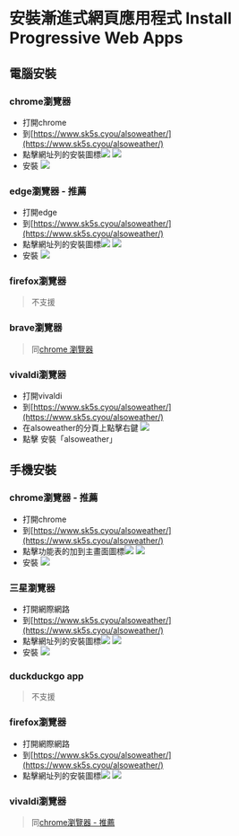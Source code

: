 # 安裝漸進式網頁應用程式 Install Progressive Web Apps

## 電腦安裝
### chrome瀏覽器
- 打開chrome
- 到[https://www.sk5s.cyou/alsoweather/](https://www.sk5s.cyou/alsoweather/)
- 點擊網址列的安裝圖標![](https://upload.cc/i1/2021/12/04/IlbBQx.png)
![](https://upload.cc/i1/2021/12/04/619ZYe.png)
- 安裝
![](https://upload.cc/i1/2021/12/04/GHIXpL.png)

### edge瀏覽器 - 推薦
- 打開edge
- 到[https://www.sk5s.cyou/alsoweather/](https://www.sk5s.cyou/alsoweather/)
- 點擊網址列的安裝圖標![](https://upload.cc/i1/2021/12/04/0qOGc9.png)
![](https://upload.cc/i1/2021/12/04/LlcvBG.png)
- 安裝
![](https://upload.cc/i1/2021/12/04/JVOXQ9.png)

### firefox瀏覽器
> 不支援

### brave瀏覽器
> 同[chrome 瀏覽器](#/guide/install-pwa?id=chrome%e7%80%8f%e8%a6%bd%e5%99%a8)

### vivaldi瀏覽器
- 打開vivaldi
- 到[https://www.sk5s.cyou/alsoweather/](https://www.sk5s.cyou/alsoweather/)
- 在alsoweather的分頁上點擊右鍵
![](https://upload.cc/i1/2021/12/04/BbCExd.png)
- 點擊 安裝「alsoweather」

## 手機安裝
### chrome瀏覽器 - 推薦
- 打開chrome
- 到[https://www.sk5s.cyou/alsoweather/](https://www.sk5s.cyou/alsoweather/)
- 點擊功能表的加到主畫面圖標![](https://upload.cc/i1/2021/12/04/16aBEi.png)
![](https://upload.cc/i1/2021/12/04/zW2XUL.png)
- 安裝
![](https://upload.cc/i1/2021/12/04/mIOtLB.png)

### 三星瀏覽器
- 打開網際網路
- 到[https://www.sk5s.cyou/alsoweather/](https://www.sk5s.cyou/alsoweather/)
- 點擊網址列的安裝圖標![](https://upload.cc/i1/2021/12/04/N8W4Zd.png)
![](https://upload.cc/i1/2021/12/04/9PLOEl.png)
- 安裝
![](https://upload.cc/i1/2021/12/04/w1gWqD.png)

### duckduckgo app
> 不支援

### firefox瀏覽器
- 打開網際網路
- 到[https://www.sk5s.cyou/alsoweather/](https://www.sk5s.cyou/alsoweather/)
- 點擊網址列的安裝圖標![](https://upload.cc/i1/2021/12/04/841in2.png)
![](https://upload.cc/i1/2021/12/04/wDbSoH.png)

### vivaldi瀏覽器
> 同[chrome瀏覽器 - 推薦](#/guide/install-pwa?id=chrome%e7%80%8f%e8%a6%bd%e5%99%a8-%e6%8e%a8%e8%96%a6)
